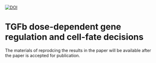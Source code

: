 

[![DOI](https://zenodo.org/badge/785300419.svg)](https://zenodo.org/doi/10.5281/zenodo.10962766)


# TGFb dose-dependent gene regulation and cell-fate decisions

The materials of reprodcing the results in the paper will be available after the paper is accepted for publication.
